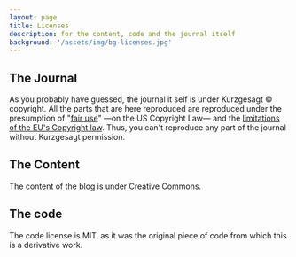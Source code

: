 ```yaml
---
layout: page
title: Licenses
description: for the content, code and the journal itself
background: '/assets/img/bg-licenses.jpg'
---
```


## The Journal 

As you probably have guessed, the journal it self is under Kurzgesagt © copyright. All the parts that are here reproduced are reproduced under the presumption of "[fair use][FairUse]" —on the US Copyright Law— and the [limitations of the EU's Copyright law][eucopylaw]. Thus, you can't reproduce any part of the journal without Kurzgesagt permission. 

## The Content

The content of the blog is under Creative Commons.

## The code

The code license is MIT, as it was the original piece of code from which this is a derivative work. 

[luispuerto.net]: https://luispuerto.net
[About Me]: https://luispuerto.net/aboutme
[eucopylaw]: https://en.wikipedia.org/wiki/Copyright_law_of_the_European_Union#Limitations
[FairUse]: https://en.wikipedia.org/wiki/Fair_use

